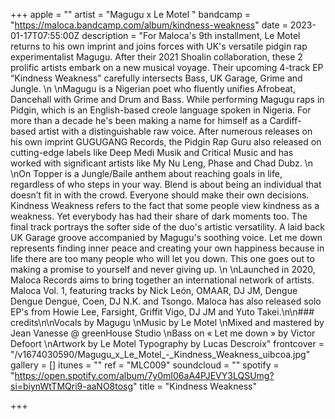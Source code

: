 +++
apple = ""
artist = "Magugu x Le Motel "
bandcamp = "https://maloca.bandcamp.com/album/kindness-weakness"
date = 2023-01-17T07:55:00Z
description = "For Maloca's 9th installment, Le Motel returns to his own imprint and joins forces with UK's versatile pidgin rap experimentalist Magugu. After their 2021 Shoalin collaboration, these 2 prolific artists embark on a new musical voyage. Their upcoming 4-track EP “Kindness Weakness” carefully intersects Bass, UK Garage, Grime and Jungle.   \n  \nMagugu is a Nigerian poet who fluently unifies Afrobeat, Dancehall with Grime and Drum and Bass. While performing Magugu raps in Pidgin, which is an English-based creole language spoken in Nigeria. For more than a decade he's been making a name for himself as a Cardiff-based artist with a distinguishable raw voice. After numerous releases on his own imprint GUGUGANG Records, the Pidgin Rap Guru also released on cutting-edge labels like Deep Medi Musik and Critical Music and has worked with significant artists like My Nu Leng, Phase and Chad Dubz.   \n  \nOn Topper is a Jungle/Baile anthem about reaching goals in life, regardless of who steps in your way. Blend is about being an individual that doesn’t fit in with the crowd. Everyone should make their own decisions. Kindness Weakness refers to the fact that some people view kindness as a weakness. Yet everybody has had their share of dark moments too. The final track portrays the softer side of the duo's artistic versatility. A laid back UK Garage groove accompanied by Magugu's soothing voice. Let me down represents finding inner peace and creating your own happiness because in life there are too many people who will let you down. This one goes out to making a promise to yourself and never giving up.   \n  \nLaunched in 2020, Maloca Records aims to bring together an international network of artists. Maloca Vol. 1, featuring tracks by Nick León, OMAAR, DJ JM, Dengue Dengue Dengue, Coen, DJ N.K. and Tsongo. Maloca has also released solo EP's from Howie Lee, Farsight, Griffit Vigo, DJ JM and Yuto Takei.\n\n### credits\n\nVocals by Magugu   \nMusic by Le Motel   \nMixed and mastered by Jean Vanesse @ greenHouse Studio   \nBass on « Let me down » by Victor Defoort   \nArtwork by Le Motel Typography by Lucas Descroix"
frontcover = "/v1674030590/Magugu_x_Le_Motel_-_Kindness_Weakness_uibcoa.jpg"
gallery = []
itunes = ""
ref = "MLC009"
soundcloud = ""
spotify = "https://open.spotify.com/album/7y0mI06aA4PJEVY3LQSUmg?si=biynWtTMQri9-aaNO8tosg"
title = "Kindness Weakness"

+++
